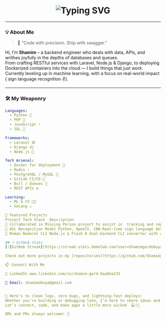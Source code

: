 <h1 align="center">
  <img src="https://readme-typing-svg.demolab.com?font=Fira+Code&weight=500&size=26&pause=1000&color=00FFD5&center=true&width=475&lines=Hey+%F0%9F%91%8B+I'm+Shamim;Backend+Engineer+%7C+ML+Explorer;Code.+Cache.+Deploy.+Repeat." alt="Typing SVG" />
</h1>

---

### 💡 About Me

> 🧠 "Code with precision. Ship with swagger."

Hi, I’m **Shamim** – a backend engineer who deals with  data,  APIs, and writhes joyfully in the depths of databases and queues.  
From crafting RESTful services with Laravel, Node.js & Django, to deploying Dockerized containers into the cloud — I build things that *just work*.  
Currently leveling up in machine learning, with a focus on real-world impact  ( sign language recognition ✌️).

---

### 🛠️ My Weaponry

```yaml
Languages:
  - Python 🐍
  - PHP 🐘
  - JavaScript ⚡
  - SQL 🧮

Frameworks:
  - Laravel 🕸️
  - Django dj
  - Node.js 🚀

Tech Arsenal:
  - Docker for deployment 🐳
  - Redis ⚡
  - PostgreSQL / MySQL 🐘
  - GitLab CI/CD 🔁
  - Bull / Queues 🎯
  - REST APIs ⚙️

Learning:
  - ML & CV 🧠🎥
  - GoLang ☕

🚀 Featured Projects
Project	Tech Stack	Description
🧭 Collaborated in Missing Person project to assist in  tracking and reporting missing persons.. Built in Flask, Postgresql, Facial recognition.
🧠 ASL Recognition Model	Python, OpenCV, CNN	Real-time sign language detection from skeletal video data.
🔁 Roman Numeral CLI	Node.js & Flask	A dual-backend CLI converter with async file logging and REST fallback.

## ⚡ GitHub Stats
[![GitHub Streak](https://streak-stats.demolab.com?user=Shamimgardobuya)](https://git.io/streak-stats)

Check out more projects in my [repositories](https://github.com/Shamimgardobuya?tab=repositories) »

📫 Connect With Me

💼 LinkedIn www.linkedin.com/in/shamim-gard-9aa6ba233

📧 Email: shamimobuya@gmail.com


🚀 Here’s to clean logs, zero bugs, and lightning-fast deploys!
Whether you’re building or debugging late, I’m here to share ideas and collab.
Let’s connect, code, and make apps a little more wicked  💻⚡🐳

DMs and PRs always welcome! 🙌




